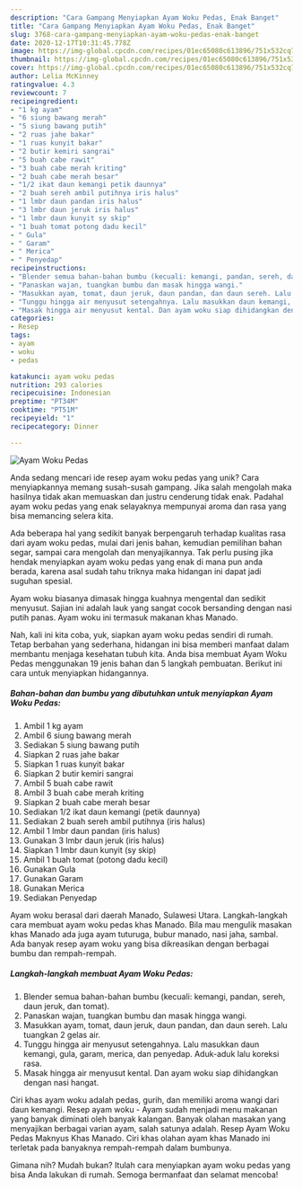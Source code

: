 ```yaml
---
description: "Cara Gampang Menyiapkan Ayam Woku Pedas, Enak Banget"
title: "Cara Gampang Menyiapkan Ayam Woku Pedas, Enak Banget"
slug: 3768-cara-gampang-menyiapkan-ayam-woku-pedas-enak-banget
date: 2020-12-17T10:31:45.778Z
image: https://img-global.cpcdn.com/recipes/01ec65080c613896/751x532cq70/ayam-woku-pedas-foto-resep-utama.jpg
thumbnail: https://img-global.cpcdn.com/recipes/01ec65080c613896/751x532cq70/ayam-woku-pedas-foto-resep-utama.jpg
cover: https://img-global.cpcdn.com/recipes/01ec65080c613896/751x532cq70/ayam-woku-pedas-foto-resep-utama.jpg
author: Lelia McKinney
ratingvalue: 4.3
reviewcount: 7
recipeingredient:
- "1 kg ayam"
- "6 siung bawang merah"
- "5 siung bawang putih"
- "2 ruas jahe bakar"
- "1 ruas kunyit bakar"
- "2 butir kemiri sangrai"
- "5 buah cabe rawit"
- "3 buah cabe merah kriting"
- "2 buah cabe merah besar"
- "1/2 ikat daun kemangi petik daunnya"
- "2 buah sereh ambil putihnya iris halus"
- "1 lmbr daun pandan iris halus"
- "3 lmbr daun jeruk iris halus"
- "1 lmbr daun kunyit sy skip"
- "1 buah tomat potong dadu kecil"
- " Gula"
- " Garam"
- " Merica"
- " Penyedap"
recipeinstructions:
- "Blender semua bahan-bahan bumbu (kecuali: kemangi, pandan, sereh, daun jeruk, dan tomat)."
- "Panaskan wajan, tuangkan bumbu dan masak hingga wangi."
- "Masukkan ayam, tomat, daun jeruk, daun pandan, dan daun sereh. Lalu tuangkan 2 gelas air."
- "Tunggu hingga air menyusut setengahnya. Lalu masukkan daun kemangi, gula, garam, merica, dan penyedap. Aduk-aduk lalu koreksi rasa."
- "Masak hingga air menyusut kental. Dan ayam woku siap dihidangkan dengan nasi hangat."
categories:
- Resep
tags:
- ayam
- woku
- pedas

katakunci: ayam woku pedas 
nutrition: 293 calories
recipecuisine: Indonesian
preptime: "PT34M"
cooktime: "PT51M"
recipeyield: "1"
recipecategory: Dinner

---
```



![Ayam Woku Pedas](https://img-global.cpcdn.com/recipes/01ec65080c613896/751x532cq70/ayam-woku-pedas-foto-resep-utama.jpg)

Anda sedang mencari ide resep ayam woku pedas yang unik? Cara menyiapkannya memang susah-susah gampang. Jika salah mengolah maka hasilnya tidak akan memuaskan dan justru cenderung tidak enak. Padahal ayam woku pedas yang enak selayaknya mempunyai aroma dan rasa yang bisa memancing selera kita.

Ada beberapa hal yang sedikit banyak berpengaruh terhadap kualitas rasa dari ayam woku pedas, mulai dari jenis bahan, kemudian pemilihan bahan segar, sampai cara mengolah dan menyajikannya. Tak perlu pusing jika hendak menyiapkan ayam woku pedas yang enak di mana pun anda berada, karena asal sudah tahu triknya maka hidangan ini dapat jadi suguhan spesial.

Ayam woku biasanya dimasak hingga kuahnya mengental dan sedikit menyusut. Sajian ini adalah lauk yang sangat cocok bersanding dengan nasi putih panas. Ayam woku ini termasuk makanan khas Manado.


Nah, kali ini kita coba, yuk, siapkan ayam woku pedas sendiri di rumah. Tetap berbahan yang sederhana, hidangan ini bisa memberi manfaat dalam membantu menjaga kesehatan tubuh kita. Anda bisa membuat Ayam Woku Pedas menggunakan 19 jenis bahan dan 5 langkah pembuatan. Berikut ini cara untuk menyiapkan hidangannya.

<!--inarticleads1-->

##### Bahan-bahan dan bumbu yang dibutuhkan untuk menyiapkan Ayam Woku Pedas:

1. Ambil 1 kg ayam
1. Ambil 6 siung bawang merah
1. Sediakan 5 siung bawang putih
1. Siapkan 2 ruas jahe bakar
1. Siapkan 1 ruas kunyit bakar
1. Siapkan 2 butir kemiri sangrai
1. Ambil 5 buah cabe rawit
1. Ambil 3 buah cabe merah kriting
1. Siapkan 2 buah cabe merah besar
1. Sediakan 1/2 ikat daun kemangi (petik daunnya)
1. Sediakan 2 buah sereh ambil putihnya (iris halus)
1. Ambil 1 lmbr daun pandan (iris halus)
1. Gunakan 3 lmbr daun jeruk (iris halus)
1. Siapkan 1 lmbr daun kunyit (sy skip)
1. Ambil 1 buah tomat (potong dadu kecil)
1. Gunakan  Gula
1. Gunakan  Garam
1. Gunakan  Merica
1. Sediakan  Penyedap


Ayam woku berasal dari daerah Manado, Sulawesi Utara. Langkah-langkah cara membuat ayam woku pedas khas Manado. Bila mau mengulik masakan khas Manado ada juga ayam tuturuga, bubur manado, nasi jaha, sambal. Ada banyak resep ayam woku yang bisa dikreasikan dengan berbagai bumbu dan rempah-rempah. 

<!--inarticleads2-->

##### Langkah-langkah membuat Ayam Woku Pedas:

1. Blender semua bahan-bahan bumbu (kecuali: kemangi, pandan, sereh, daun jeruk, dan tomat).
1. Panaskan wajan, tuangkan bumbu dan masak hingga wangi.
1. Masukkan ayam, tomat, daun jeruk, daun pandan, dan daun sereh. Lalu tuangkan 2 gelas air.
1. Tunggu hingga air menyusut setengahnya. Lalu masukkan daun kemangi, gula, garam, merica, dan penyedap. Aduk-aduk lalu koreksi rasa.
1. Masak hingga air menyusut kental. Dan ayam woku siap dihidangkan dengan nasi hangat.


Ciri khas ayam woku adalah pedas, gurih, dan memiliki aroma wangi dari daun kemangi. Resep ayam woku - Ayam sudah menjadi menu makanan yang banyak diminati oleh banyak kalangan. Banyak olahan masakan yang menyajikan berbagai varian ayam, salah satunya adalah. Resep Ayam Woku Pedas Maknyus Khas Manado. Ciri khas olahan ayam khas Manado ini terletak pada banyaknya rempah-rempah dalam bumbunya. 

Gimana nih? Mudah bukan? Itulah cara menyiapkan ayam woku pedas yang bisa Anda lakukan di rumah. Semoga bermanfaat dan selamat mencoba!
